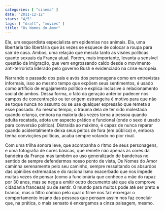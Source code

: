 ```yaml
---
categories: [ "cinema" ]
date: "2011-12-12"
stars: "4/5"
tags: [ "draft", "movies" ]
title: "Os Nomes do Amor"
---
```

Ele, um esquerdista especialista em epidemias nos animais. Ela, uma
libertária tão libertária que às vezes se esquece de colocar a roupa
para sair de casa. Ambos, uma relação que mescla tanto as visões
políticas quanto sexuais da França atual. Porém, mais importante,
levanta a sensível questão da imigração, que vem engrossando caldo
desde o movimento anti-terrorista liderado pelo governo Bush e evidenciado
na crise europeia.

Narrando o passado dos pais e avós dos personagens como em entrevistas
informais, isso ao mesmo tempo que expõem seus sentimentos, é usado como
artifício de engajamento político e explica inclusive o relacionamento
social de ambos. Dessa forma, o fato da geração anterior padecer nos
campos de concentração ou ter origem estrangeira é motivo para que
não se toque nunca no assunto ou se use qualquer expressão que remeta a
esse passado. Ao mesmo tempo, o trauma dela de ter sido molestada quando
criança, embora na maioria das vezes torna a pessoa quando adulta
recatada, adota um aspecto prático e funcional (onde o sexo é usado
para conversão política). Distraída ao máximo, é capaz de nunca
reparar quando acidentalmente deixa seus peitos de fora (em público) e,
embora tenha convicções políticas, acaba sempre votando no pior rival.

Com uma trilha sonora leve, que acompanha o ritmo de seus personagens,
e uma fotografia de cores básicas, que remete não apenas às cores
da bandeira da França mas também ao uso generalizado de bandeiras no
sentido de sempre defendermos nosso ponto de vista, Os Nomes do Amor
caminha serenamente pelo seu caminho, sempre ressaltando os absurdos das
opiniões extremadas e do racionalismo exacerbado que nos impede muitas
vezes de pensar (como a funcionária que conhece a mãe do rapaz por 30
anos, mas se nega a emitir outro documento até que ela comprove cidadania
francesa) ou de sentir. O mundo para muitos pode até ser preto e branco,
mas o filtro cômico pelo qual o filme nos faz enxergar o comportamento
insano das pessoas que pensam assim nos faz concluir que, na prática,
o mais sensato é enxergamos a cinza paisagem, mesmo.

